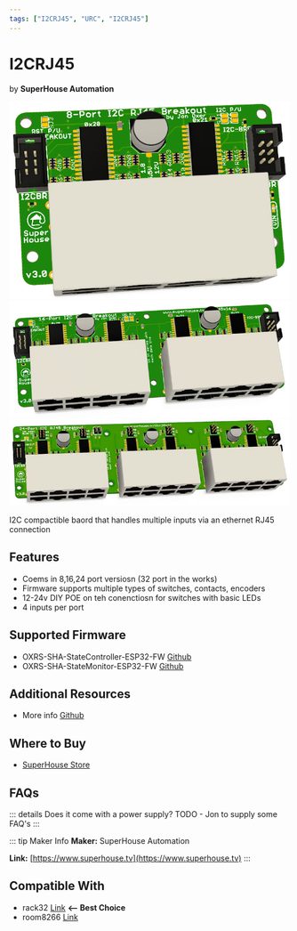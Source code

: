 ```yaml
---
tags: ["I2CRJ45", "URC", "I2CRJ45"]
---
```

# I2CRJ45
<p class="maker">by <b>SuperHouse Automation</b></p>

<!-- Board Image -->
![SuperHouse Automation I2CRJ45x8 board](/images/oxrs-I2CRJ45X8.jpg)
![SuperHouse Automation I2CRJ45x16 board](/images/oxrs-I2CRJ45X16.jpg)
![SuperHouse Automation I2CRJ45x24 board](/images/oxrs-I2CRJ45X24.jpg)

<!-- Board Description -->
I2C compactible baord that handles multiple inputs via an ethernet RJ45 connection

## Features
- Coems in 8,16,24 port versiosn (32 port in the works)
- Firmware supports multiple types of switches, contacts, encoders
- 12-24v DIY POE on teh conenctiosn for switches with basic LEDs
- 4 inputs per port

## Supported Firmware
- OXRS-SHA-StateController-ESP32-FW  [Github](https://github.com/SuperHouse/OXRS-SHA-StateController-ESP32-FW)
- OXRS-SHA-StateMonitor-ESP32-FW [Github](https://github.com/SuperHouse/OXRS-SHA-StateMonitor-ESP32-FW)

## Additional Resources
- More info [Github](https://github.com/SuperHouse/I2CRJ45)

## Where to Buy
- [SuperHouse Store](https://www.superhouse.tv/product/i2c-rj45-light-switch-breakout/)

## FAQs
::: details Does it come with a power supply?
TODO - Jon to supply some FAQ's
:::

::: tip Maker Info
**Maker:** SuperHouse Automation

**Link:** [https://www.superhouse.tv](https://www.superhouse.tv)
:::

## Compatible With
- rack32  [Link](https://oxrs.io/docs/hardware/controllers/rack32.html) **<-- Best Choice**
- room8266 [Link](https://oxrs.io/docs/hardware/controllers/room8266.html)
